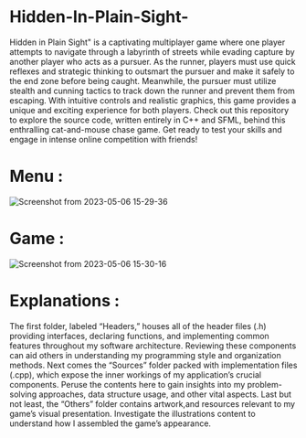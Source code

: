 # Hidden-In-Plain-Sight-
Hidden in Plain Sight" is a captivating multiplayer game where one player attempts to navigate through a labyrinth of streets while evading capture by another player who acts as a pursuer. As the runner, players must use quick reflexes and strategic thinking to outsmart the pursuer and make it safely to the end zone before being caught. Meanwhile, the pursuer must utilize stealth and cunning tactics to track down the runner and prevent them from escaping. With intuitive controls and realistic graphics, this game provides a unique and exciting experience for both players. Check out this repository to explore the source code, written entirely in C++ and SFML, behind this enthralling cat-and-mouse chase game. Get ready to test your skills and engage in intense online competition with friends!
# Menu :
![Screenshot from 2023-05-06 15-29-36](https://user-images.githubusercontent.com/110737334/236627513-50ab8e64-1000-4f16-a9a0-9017977d99e4.png)
# Game :
![Screenshot from 2023-05-06 15-30-16](https://user-images.githubusercontent.com/110737334/236627640-a875d070-70d1-4aba-bc8d-c129e49b7f27.png)
# Explanations : 
The first folder, labeled “Headers,” houses all of the header files (.h) providing interfaces, declaring functions, and implementing common features throughout my software architecture. Reviewing these components can aid others in understanding my programming style and organization methods.
Next comes the “Sources” folder packed with implementation files (.cpp), which expose the inner workings of my application’s crucial components. Peruse the contents here to gain insights into my problem-solving approaches, data structure usage, and other vital aspects.
Last but not least, the “Others” folder contains artwork,and resources relevant to my game’s visual presentation. Investigate the illustrations content to understand how I assembled the game’s appearance.
